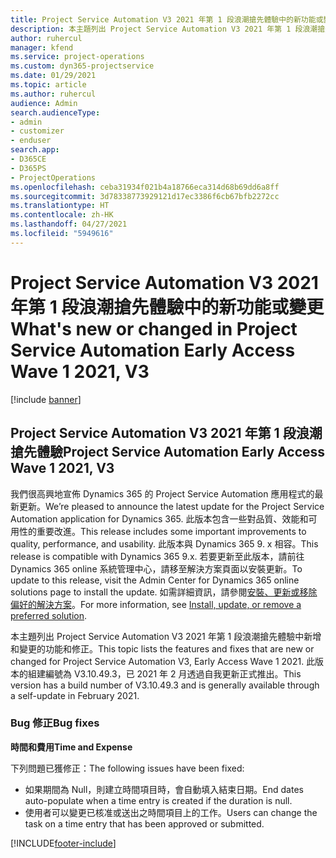 ```yaml
---
title: Project Service Automation V3 2021 年第 1 段浪潮搶先體驗中的新功能或變更
description: 本主題列出 Project Service Automation V3 2021 年第 1 段浪潮搶先體驗中可用的功能和修正。
author: ruhercul
manager: kfend
ms.service: project-operations
ms.custom: dyn365-projectservice
ms.date: 01/29/2021
ms.topic: article
ms.author: ruhercul
audience: Admin
search.audienceType:
- admin
- customizer
- enduser
search.app:
- D365CE
- D365PS
- ProjectOperations
ms.openlocfilehash: ceba31934f021b4a18766eca314d68b69dd6a8ff
ms.sourcegitcommit: 3d78338773929121d17ec3386f6cb67bfb2272cc
ms.translationtype: HT
ms.contentlocale: zh-HK
ms.lasthandoff: 04/27/2021
ms.locfileid: "5949616"
---
```

# <a name="whats-new-or-changed-in-project-service-automation-early-access-wave-1-2021-v3"></a><span data-ttu-id="0eb85-103">Project Service Automation V3 2021 年第 1 段浪潮搶先體驗中的新功能或變更</span><span class="sxs-lookup"><span data-stu-id="0eb85-103">What's new or changed in Project Service Automation Early Access Wave 1 2021, V3</span></span>

[!include [banner](../includes/psa-now-project-operations.md)]

## <a name="project-service-automation-early-access-wave-1-2021-v3"></a><span data-ttu-id="0eb85-104">Project Service Automation V3 2021 年第 1 段浪潮搶先體驗</span><span class="sxs-lookup"><span data-stu-id="0eb85-104">Project Service Automation Early Access Wave 1 2021, V3</span></span>

<span data-ttu-id="0eb85-105">我們很高興地宣佈 Dynamics 365 的 Project Service Automation 應用程式的最新更新。</span><span class="sxs-lookup"><span data-stu-id="0eb85-105">We’re pleased to announce the latest update for the Project Service Automation application for Dynamics 365.</span></span> <span data-ttu-id="0eb85-106">此版本包含一些對品質、效能和可用性的重要改進。</span><span class="sxs-lookup"><span data-stu-id="0eb85-106">This release includes some important improvements to quality, performance, and usability.</span></span> <span data-ttu-id="0eb85-107">此版本與 Dynamics 365 9. x 相容。</span><span class="sxs-lookup"><span data-stu-id="0eb85-107">This release is compatible with Dynamics 365 9.x.</span></span> <span data-ttu-id="0eb85-108">若要更新至此版本，請前往 Dynamics 365 online 系統管理中心，請移至解決方案頁面以安裝更新。</span><span class="sxs-lookup"><span data-stu-id="0eb85-108">To update to this release, visit the Admin Center for Dynamics 365 online solutions page to install the update.</span></span> <span data-ttu-id="0eb85-109">如需詳細資訊，請參閱[安裝、更新或移除偏好的解決方案](/power-platform/admin/install-remove-preferred-solution)。</span><span class="sxs-lookup"><span data-stu-id="0eb85-109">For more information, see [Install, update, or remove a preferred solution](/power-platform/admin/install-remove-preferred-solution).</span></span>

<span data-ttu-id="0eb85-110">本主題列出 Project Service Automation V3 2021 年第 1 段浪潮搶先體驗中新增和變更的功能和修正。</span><span class="sxs-lookup"><span data-stu-id="0eb85-110">This topic lists the features and fixes that are new or changed for Project Service Automation V3, Early Access Wave 1 2021.</span></span> <span data-ttu-id="0eb85-111">此版本的組建編號為 V3.10.49.3，已 2021 年 2 月透過自我更新正式推出。</span><span class="sxs-lookup"><span data-stu-id="0eb85-111">This version has a build number of V3.10.49.3 and is generally available through a self-update in February 2021.</span></span>


### <a name="bug-fixes"></a><span data-ttu-id="0eb85-112">Bug 修正</span><span class="sxs-lookup"><span data-stu-id="0eb85-112">Bug fixes</span></span>

<span data-ttu-id="0eb85-113">**時間和費用**</span><span class="sxs-lookup"><span data-stu-id="0eb85-113">**Time and Expense**</span></span>

<span data-ttu-id="0eb85-114">下列問題已獲修正：</span><span class="sxs-lookup"><span data-stu-id="0eb85-114">The following issues have been fixed:</span></span>

- <span data-ttu-id="0eb85-115">如果期間為 Null，則建立時間項目時，會自動填入結束日期。</span><span class="sxs-lookup"><span data-stu-id="0eb85-115">End dates auto-populate when a time entry is created if the duration is null.</span></span>
- <span data-ttu-id="0eb85-116">使用者可以變更已核准或送出之時間項目上的工作。</span><span class="sxs-lookup"><span data-stu-id="0eb85-116">Users can change the task on a time entry that has been approved or submitted.</span></span>


[!INCLUDE[footer-include](../includes/footer-banner.md)]
